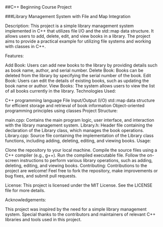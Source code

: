 ##C++ Beginning Course Project

###Library Management System with File and Map Integration

Description:
This project is a simple library management system implemented in C++ that utilizes file I/O and the std::map data structure. It allows users to add, delete, edit, and view books in a library. The project aims to provide a practical example for utilizing file systems and working with classes in C++.

Features:

Add Book: Users can add new books to the library by providing details such as book name, author, and serial number.
Delete Book: Books can be deleted from the library by specifying the serial number of the book.
Edit Book: Users can edit the details of existing books, such as updating the book name or author.
View Books: The system allows users to view the list of all books currently in the library.
Technologies Used:

C++ programming language
File Input/Output (I/O)
std::map data structure for efficient storage and retrieval of book information
Object-oriented programming principles using classes
Project Structure:

main.cpp: Contains the main program logic, user interface, and interaction with the library management system.
Library.h: Header file containing the declaration of the Library class, which manages the book operations.
Library.cpp: Source file containing the implementation of the Library class functions, including adding, deleting, editing, and viewing books.
Usage:

Clone the repository to your local machine.
Compile the source files using a C++ compiler (e.g., g++).
Run the compiled executable file.
Follow the on-screen instructions to perform various library operations, such as adding, deleting, editing, and viewing books.
Contributing:
Contributions to the project are welcome! Feel free to fork the repository, make improvements or bug fixes, and submit pull requests.

License:
This project is licensed under the MIT License. See the LICENSE file for more details.

Acknowledgements:

This project was inspired by the need for a simple library management system.
Special thanks to the contributors and maintainers of relevant C++ libraries and tools used in this project.
